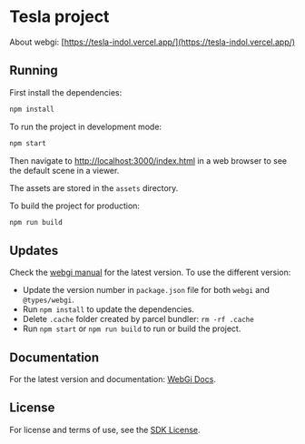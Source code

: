 # Tesla  project

About webgi: [https://tesla-indol.vercel.app/](https://tesla-indol.vercel.app/)

## Running
First install the dependencies:
```bash
npm install
```

To run the project in development mode:
```bash
npm start
```
Then navigate to [http://localhost:3000/index.html](http://localhost:1234/index.html) in a web browser to see the default scene in a viewer.

The assets are stored in the `assets` directory.

To build the project for production:
```bash
npm run build
```

## Updates
Check the [webgi manual](https://webgi.xyz/docs/manual/#sdk-links) for the latest version.
To use the different version:
* Update the version number in `package.json` file for both `webgi` and `@types/webgi`.
* Run `npm install` to update the dependencies.
* Delete `.cache` folder created by parcel bundler: `rm -rf .cache`
* Run `npm start` or `npm run build` to run or build the project.

## Documentation
For the latest version and documentation: [WebGi Docs](https://webgi.xyz/docs/).

## License 
For license and terms of use, see the [SDK License](https://webgi.xyz/docs/license).
